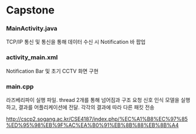 # Capstone

### MainActivity.java
TCP/IP 통신 및 통신을 통해 데이터 수신 시 Notification 바 팝업

### activity_main.xml
Notification Bar 및 초기 CCTV 화면 구현


### main.cpp
라즈베리파이 실행 파일.
thread 2개를 통해 넘어짐과 구조 요청 신호 인식 모델을 실행하고, 결과를 어플리케이션에 전달.
각각의 결과에 따라 다른 패킷 전송

http://cscp2.sogang.ac.kr/CSE4187/index.php/%EC%A1%B8%EC%97%85%ED%95%98%EB%9F%AC%EA%B0%91%EB%8B%88%EB%8B%A4
